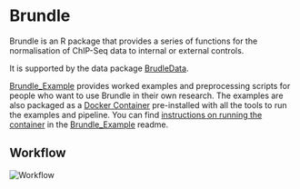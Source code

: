 # Brundle
Brundle is an R package that provides a series of functions for the normalisation of ChIP-Seq data
to internal or external controls. 

It is supported by the data package [BrudleData](https://github.com/andrewholding/BrundleData).

[Brundle_Example](https://github.com/andrewholding/Brundle_Example) provides worked examples and preprocessing scripts for people who want to use Brundle in their own research. The examples are also packaged as a [Docker Container](http://dockerhub.com/andrewholding/brundle) pre-installed with all the tools to run the examples and pipeline. You can find [instructions on running the container](https://github.com/andrewholding/Brundle_Example/blob/master/README.md#using-docker-container) in the [Brundle_Example](https://github.com/andrewholding/Brundle_Example/README.md) readme.

## Workflow

![Workflow](https://cdn.rawgit.com/andrewholding/Brundle_Example/master/images/workflow.svg)
